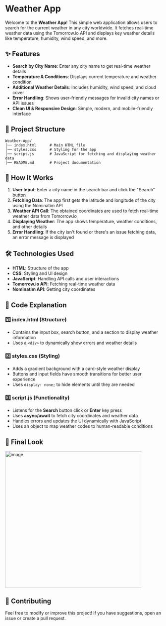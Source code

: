# Weather App

Welcome to the **Weather App**! This simple web application allows users to search for the current weather in any city worldwide. It fetches real-time weather data using the Tomorrow.io API and displays key weather details like temperature, humidity, wind speed, and more.

## ✨ Features

- **Search by City Name**: Enter any city name to get real-time weather details
- **Temperature & Conditions**: Displays current temperature and weather condition
- **Additional Weather Details**: Includes humidity, wind speed, and cloud cover
- **Error Handling**: Shows user-friendly messages for invalid city names or API issues
- **Clean UI & Responsive Design**: Simple, modern, and mobile-friendly interface

## 📁 Project Structure

```
Weather-App/
│── index.html      # Main HTML file
│── styles.css      # Styling for the app
│── script.js       # JavaScript for fetching and displaying weather data
│── README.md       # Project documentation
```

## 🚀 How It Works

1. **User Input**: Enter a city name in the search bar and click the "Search" button
2. **Fetching Data**: The app first gets the latitude and longitude of the city using the Nominatim API
3. **Weather API Call**: The obtained coordinates are used to fetch real-time weather data from Tomorrow.io
4. **Displaying Weather**: The app shows temperature, weather conditions, and other details
5. **Error Handling**: If the city isn't found or there's an issue fetching data, an error message is displayed

## 🛠️ Technologies Used

- **HTML**: Structure of the app
- **CSS**: Styling and UI design
- **JavaScript**: Handling API calls and user interactions
- **Tomorrow.io API**: Fetching real-time weather data
- **Nominatim API**: Getting city coordinates

## 📜 Code Explanation

### 1️⃣ index.html (Structure)
- Contains the input box, search button, and a section to display weather information
- Uses a `<div>` to dynamically show errors and weather details

### 2️⃣ styles.css (Styling)
- Adds a gradient background with a card-style weather display
- Buttons and input fields have smooth transitions for better user experience
- Uses `display: none;` to hide elements until they are needed

### 3️⃣ script.js (Functionality)
- Listens for the **Search** button click or **Enter** key press
- Uses **async/await** to fetch city coordinates and weather data
- Handles errors and updates the UI dynamically with JavaScript
- Uses an object to map weather codes to human-readable conditions

## 📸 Final Look

<img width="439" alt="image" src="https://github.com/user-attachments/assets/154888cf-6274-47f5-95f4-bfb33900465b" />


## 🤝 Contributing

Feel free to modify or improve this project! If you have suggestions, open an issue or create a pull request.
